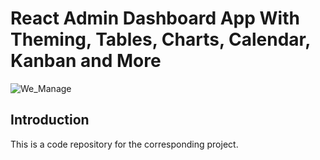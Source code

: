 # React Admin Dashboard App With Theming, Tables, Charts, Calendar, Kanban and More
![We_Manage](https://i.ibb.co/W6g39w3/image.png)

## Introduction
This is a code repository for the corresponding project.


## 
